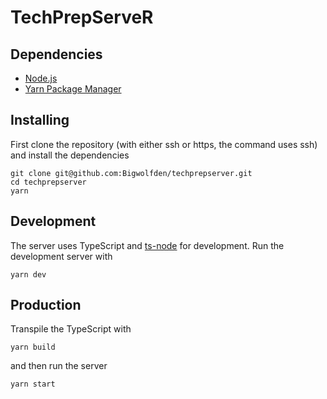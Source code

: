# TechPrepServeR
## Dependencies
* [Node.js](https://nodejs.org/en/)
* [Yarn Package Manager](https://yarnpkg.com/en/)
## Installing
First clone the repository (with either ssh or https, the command uses ssh) and install the dependencies
```
git clone git@github.com:Bigwolfden/techprepserver.git
cd techprepserver
yarn
```
## Development
The server uses TypeScript and [ts-node](https://www.npmjs.com/package/ts-node) for development. Run the development server with
```
yarn dev
```
## Production
Transpile the TypeScript with
```
yarn build
```
and then run the server
```
yarn start
```